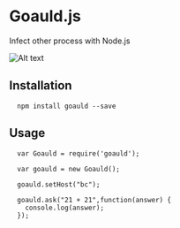 # Goauld.js
Infect other process with Node.js

  ![Alt text](http://www.stargate-sg1-solutions.com/wg/symbiotes/101-cotg4-tealc-larval-goauld-symbiote.jpg "Goauld")

## Installation

```
  npm install goauld --save
```

## Usage

```
  var Goauld = require('goauld');

  var goauld = new Goauld();

  goauld.setHost("bc");

  goauld.ask("21 + 21",function(answer) {
    console.log(answer); 
  });
```

